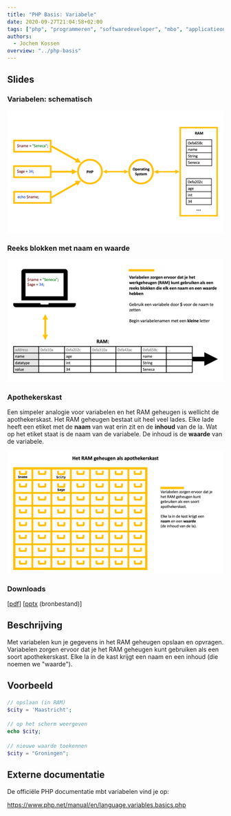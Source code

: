 ```yaml
---
title: "PHP Basis: Variabele"
date: 2020-09-27T21:04:58+02:00
tags: ["php", "programmeren", "softwaredeveloper", "mbo", "applicatieontwikkelaar", "25604", "25187"]
authors:
  - Jochem Kossen
overview: "../php-basis"
---
```


## Slides

### Variabelen: schematisch
![PHP Variabelen in het RAM geheugen 1](php-basis-variabele-1.png)

### Reeks blokken met naam en waarde
![PHP Variabelen in het RAM geheugen 2](php-basis-variabele-2.png)

### Apothekerskast
Een simpeler analogie voor variabelen en het RAM geheugen is wellicht de apothekerskast. Het RAM geheugen bestaat uit heel veel lades. Elke lade heeft een etiket met de **naam** van wat erin zit en de **inhoud** van de la. Wat op het etiket staat is de naam van de variabele. De inhoud is de **waarde** van de variabele. 

![RAM geheugen als apothekerskast](php-basis-variabele-3.png)

### Downloads

[[pdf](php-basis-variabele.pdf)] [[pptx](php-basis-variabele.pptx) (bronbestand)]

## Beschrijving

Met variabelen kun je gegevens in het RAM geheugen opslaan en
opvragen. Variabelen zorgen ervoor dat je het RAM geheugen kunt
gebruiken als een soort apothekerskast. Elke la in de kast krijgt een
naam en een inhoud (die noemen we "waarde").

## Voorbeeld

```php
// opslaan (in RAM)
$city = 'Maastricht';
    
// op het scherm weergeven
echo $city;
    
// nieuwe waarde toekennen
$city = "Groningen";
```

## Externe documentatie
De officiële PHP documentatie mbt variabelen vind je op:

https://www.php.net/manual/en/language.variables.basics.php

